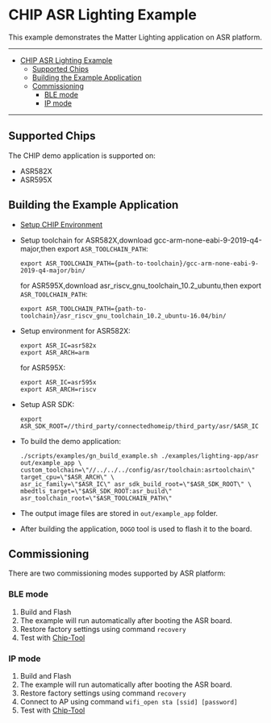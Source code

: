 # CHIP ASR Lighting Example

This example demonstrates the Matter Lighting application on ASR platform.

---

-   [CHIP ASR Lighting Example](#chip-asr-lighting-example)
    -   [Supported Chips](#supported-chips)
    -   [Building the Example Application](#building-the-example-application)
    -   [Commissioning](#commissioning)
        -   [BLE mode](#ble-mode)
        -   [IP mode](#ip-mode)

---

## Supported Chips

The CHIP demo application is supported on:

-   ASR582X
-   ASR595X

## Building the Example Application

-   [Setup CHIP Environment](../../../docs/guides/BUILDING.md)

-   Setup toolchain for ASR582X,download gcc-arm-none-eabi-9-2019-q4-major,then
    export `ASR_TOOLCHAIN_PATH`:
    ```
    export ASR_TOOLCHAIN_PATH={path-to-toolchain}/gcc-arm-none-eabi-9-2019-q4-major/bin/
    ```
    for ASR595X,download asr_riscv_gnu_toolchain_10.2_ubuntu,then export
    `ASR_TOOLCHAIN_PATH`:
    ```
    export ASR_TOOLCHAIN_PATH={path-to-toolchain}/asr_riscv_gnu_toolchain_10.2_ubuntu-16.04/bin/
    ```
-   Setup environment for ASR582X:
    ```
    export ASR_IC=asr582x
    export ASR_ARCH=arm
    ```
    for ASR595X:
    ```
    export ASR_IC=asr595x
    export ASR_ARCH=riscv
    ```
-   Setup ASR SDK:
    ```
    export ASR_SDK_ROOT=//third_party/connectedhomeip/third_party/asr/$ASR_IC
    ```
-   To build the demo application:
    ```
    ./scripts/examples/gn_build_example.sh ./examples/lighting-app/asr out/example_app \
    custom_toolchain=\"//../../../config/asr/toolchain:asrtoolchain\" target_cpu=\"$ASR_ARCH\" \
    asr_ic_family=\"$ASR_IC\" asr_sdk_build_root=\"$ASR_SDK_ROOT\" \
    mbedtls_target=\"$ASR_SDK_ROOT:asr_build\" asr_toolchain_root=\"$ASR_TOOLCHAIN_PATH\"
    ```
-   The output image files are stored in `out/example_app` folder.

-   After building the application, `DOGO` tool is used to flash it to the
    board.

## Commissioning

There are two commissioning modes supported by ASR platform:

### BLE mode

1. Build and Flash
2. The example will run automatically after booting the ASR board.
3. Restore factory settings using command `recovery`
4. Test with
   [Chip-Tool](https://github.com/project-chip/connectedhomeip/tree/master/examples/chip-tool)

### IP mode

1. Build and Flash
2. The example will run automatically after booting the ASR board.
3. Restore factory settings using command `recovery`
4. Connect to AP using command `wifi_open sta [ssid] [password]`
5. Test with
   [Chip-Tool](https://github.com/project-chip/connectedhomeip/tree/master/examples/chip-tool)
